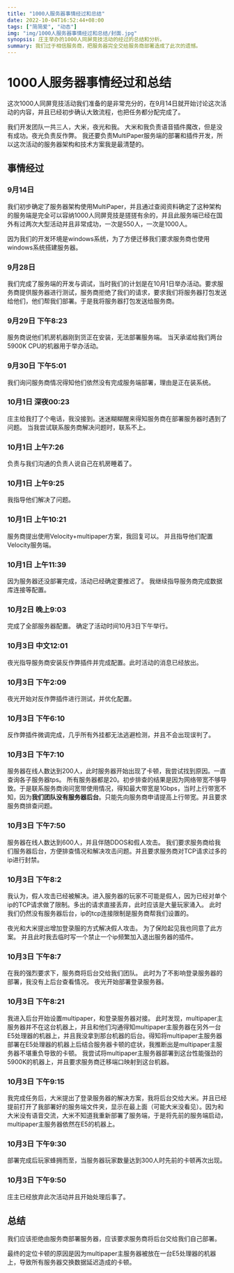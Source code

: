 ```yaml
---
title: "1000人服务器事情经过和总结"
date: 2022-10-04T16:52:44+08:00
tags: ["简简爱", "动态"]
img: "img/1000人服务器事情经过和总结/封面.jpg"
synopsis: 庄主举办的1000人同屏竞技活动的经过的总结和分析。
summary: 我们过于相信服务商，把服务器完全交给服务商部署造成了此次的遗憾。
---
```


# 1000人服务器事情经过和总结

这次1000人同屏竞技活动我们准备的是非常充分的，在9月14日就开始讨论这次活动的内容，并且已经初步确认大致流程，也把任务都分配完成了。

我们开发团队一共三人，大米，夜光和我。
大米和我负责语音插件魔改，但是没有成功。夜光负责反作弊。
我还要负责MultiPaper服务端的部署和插件开发，所以这次活动的服务器架构和技术方案我是最清楚的。

## 事情经过

### 9月14日
我们初步确定了服务器架构使用MultiPaper，并且通过查阅资料确定了这种架构的服务端是完全可以容纳1000人同屏竞技是搓搓有余的，并且此服务端已经在国外有过两次大型活动并且非常成功，一次是550人，一次是1000人。

因为我们的开发环境是windows系统，为了方便迁移我们要求服务商也使用windows系统搭建服务器。

### 9月28日
我们完成了服务端的开发与调试，当时我们的计划是在10月1日举办活动。要求服务商提供服务器进行测试，服务商拒绝了我们的请求，要求我们将服务器打包发送给他们，他们帮我们部署。于是我将服务器打包发送给服务商。

### 9月29日 下午8:23
服务商说他们机房机器刚到货正在安装，无法部署服务端。
当天承诺给我们两台5900K CPU的机器用于举办活动。

### 9月30日 下午5:01
我们询问服务商情况得知他们依然没有完成服务端部署，理由是正在装系统。


### 10月1日 深夜00:23
庄主给我打了个电话，我没接到。迷迷糊糊醒来得知服务商在部署服务器时遇到了问题。
当我尝试联系服务商解决问题时，联系不上。

### 10月1日 上午7:26
负责与我们沟通的负责人说自己在机房睡着了。

### 10月1日 上午9:25
我指导他们解决了问题。

### 10月1日 上午10:21
服务商提出使用Velocity+multipaper方案，我回复可以。
并且指导他们配置Velocity服务端。

### 10月1日 上午11:39
因为服务器还没部署完成，活动已经确定要推迟了。
我继续指导服务商完成数据库连接等配置。

### 10月2日 晚上9:03
完成了全部服务器配置。
确定了活动时间10月3日下午举行。

### 10月3日 中文12:01
夜光指导服务商安装反作弊插件并完成配置。此时活动的消息已经放出。

### 10月3日 下午2:09
夜光开始对反作弊插件进行测试，并优化配置。

### 10月3日 下午6:10
反作弊插件微调完成，几乎所有外挂都无法逃避检测，并且不会出现误判了。

### 10月3日 下午7:10
服务器在线人数达到200人，此时服务器开始出现了卡顿，我尝试找到原因。一直查询各子服务器tps。
所有服务器都是20。初步排查的结果是因为网络带宽不够导致。于是联系服务商询问宽带使用情况，得知最大带宽是1Gbps，当时上行带宽不知，因为**我们团队没有服务器后台**。只能先向服务商申请提高上行带宽。并且要求服务商排查问题。


### 10月3日 下午7:50
服务器在线人数达到600人，并且伴随DDOS和假人攻击。
我们要求服务商给我们服务器后台，方便排查情况和解决攻击问题。并且要求服务商对TCP请求过多的ip进行封禁。


### 10月3日 下午8:2
我认为，假人攻击已经被解决。进入服务器的玩家不可能是假人，因为已经对单个ip的TCP请求做了限制。多出的请求直接丢弃，此时应该是大量玩家涌入。
此时我们仍然没有服务器后台，ip的tcp连接限制是服务商帮我们设置的。

夜光和大米提出增加登录服的方式解决假人攻击。
为了保险起见我也同意了此方案。
并且此时我去临时写一个禁止一个ip频繁加入退出服务器的插件。

### 10月3日 下午8:7
在我的强烈要求下，服务商将后台交给我们团队。
此时为了不影响登录服务器的部署，我没有上后台查看情况。
夜光开始部署登录服务器。

### 10月3日 下午8:21
我进入后台开始设置multipaper，和登录服务器对接。
此时发现，multipaper主服务器并不在这台机器上，并且和他们沟通得知multipaper主服务器在另外一台E5处理器的机器上，并且我没拿到那台机器的后台。得知将multipaper主服务器部署在E5处理器的机器上后结合服务器卡顿的症状，我推断出是multipaper主服务器不堪重负导致的卡顿。
我尝试将multipaper主服务器部署到这台性能强劲的5900K的机器上，并且要求服务商迁移端口映射到这台机器。

### 10月3日 下午9:15

我完成任务后，大米提出了登录服务器的解决方案，我将后台交给大米。并且已经提前打开了我部署好的服务端文件夹，显示在最上面（可能大米没看见）。因为和大米没有语音交流，大米不知道我重新部署了服务端，于是将先前的服务端启动，multipaper主服务器依然在E5的机器上。


### 10月3日 下午9:30
部署完成后玩家蜂拥而至，当服务器玩家数量达到300人时先前的卡顿再次出现。

### 10月3日 下午9:50
庄主已经放弃此次活动并且开始处理后事了。

## 总结
我们应该拒绝由服务商部署服务器，应该要求服务商将后台交给我们自己部署。

最终的定位卡顿的原因是因为multipaper主服务器被放在一台E5处理器的机器上，导致所有服务器交换数据延迟造成的卡顿。







